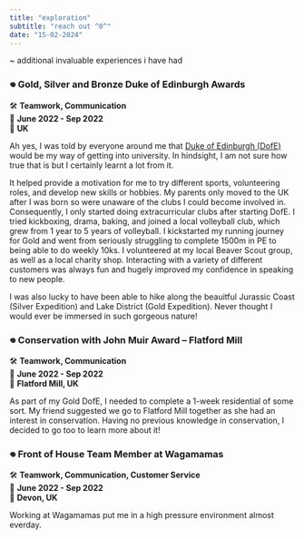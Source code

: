 ```yaml
---
title: "exploration"
subtitle: "reach out ^0^"
date: "15-02-2024"
---
```

~ additional invaluable experiences i have had

### **𖦹 Gold, Silver and Bronze Duke of Edinburgh Awards**   

🛠️ **Teamwork, Communication**      
📅 **June 2022 - Sep 2022**  
📍 **UK**  

Ah yes, I was told by everyone around me that [Duke of Edinburgh (DofE)](https://www.dofe.org/) would be my way of getting into university. In hindsight, I am not sure how true that is but I certainly learnt a lot from it.

It helped provide a motivation for me to try different sports, volunteering roles, and develop new skills or hobbies. My parents only moved to the UK after I was born so were unaware of the clubs I could become involved in. Consequently, I only started doing extracurricular clubs after starting DofE. I tried kickboxing, drama, baking, and joined a local volleyball club, which grew from 1 year to 5 years of volleyball. I kickstarted my running journey for Gold and went from seriously struggling to complete 1500m in PE to being able to do weekly 10ks. I volunteered at my local Beaver Scout group, as well as a local charity shop. Interacting with a variety of different customers was always fun and hugely improved my confidence in speaking to new people.

I was also lucky to have been able to hike along the beauitful Jurassic Coast (Silver Expedition) and Lake District (Gold Expedition). Never thought I would ever be immersed in such gorgeous nature!

### **𖦹 Conservation with John Muir Award – Flatford Mill**   

🛠️ **Teamwork, Communication**      
📅 **June 2022 - Sep 2022**  
📍 **Flatford Mill, UK**  

As part of my Gold DofE, I needed to complete a 1-week residential of some sort. My friend suggested we go to Flatford Mill together as she had an interest in conservation. Having no previous knowledge in conservation, I decided to go too to learn more about it!

### **𖦹 Front of House Team Member at Wagamamas**   

🛠️ **Teamwork, Communication, Customer Service**      
📅 **June 2022 - Sep 2022**  
📍 **Devon, UK**  

Working at Wagamamas put me in a high pressure environment almost everday. 